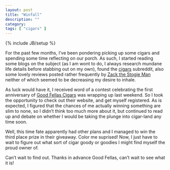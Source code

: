 ```yaml
---
layout: post
title: "Winfall"
description: ""
category: 
tags: [ "cigars" ]
---
```

{% include JB/setup %}

For the past few months, I’ve been pondering picking up some cigars and spending some time reflecting on our porch. As such, I started reading some blogs on the subject (as I am wont to do, I always research mundane life details before stabbing out on my own), found the [cigars](http://reddit.com/r/cigars) subreddit, also some lovely reviews posted rather frequently by [Zack the Stogie Man](http://zackthestogieman.blogspot.com/) neither of which seemed to be decreasing my desire to inhale.

As luck would have it, I received word of a contest celebrating the first anniversary of [Good Fellas Cigars](http://www.goodfellascigars.com/) was wrapping up last weekend. So I took the opportunity to check out their website, and get myself registered. As is expected, I figured that the chances of me actually winning something are slim to none, so I didn’t think too much more about it, but continued to read up and debate on whether I would be taking the plunge into cigar-land any time soon.

Well, this time fate apparently had other plans and I managed to win the third place prize in their giveaway. Color me suprised! Now, I just have to wait to figure out what sort of cigar goody or goodies I might find myself the proud owner of.

Can’t wait to find out. Thanks in advance Good Fellas, can’t wait to see what it is!
